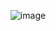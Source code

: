 <div align=center>
  
  ![image](https://user-images.githubusercontent.com/83095574/174953447-d7734367-a63d-496b-ab81-debeef28772b.png)

</div>
